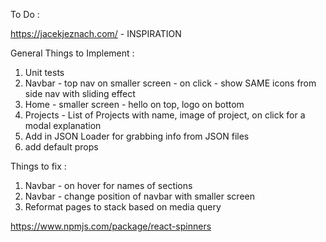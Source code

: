 To Do : 

https://jacekjeznach.com/ - INSPIRATION

General Things to Implement :
1) Unit tests
2) Navbar - top nav on smaller screen - on click - show SAME icons from side nav with sliding effect
3) Home - smaller screen - hello on top, logo on bottom
4) Projects - List of Projects with name, image of project, on click for a modal explanation
6) Add in JSON Loader for grabbing info from JSON files
8) add default props

Things to fix : 
1) Navbar - on hover for names of sections
2) Navbar - change position of navbar with smaller screen
3) Reformat pages to stack based on media query

https://www.npmjs.com/package/react-spinners